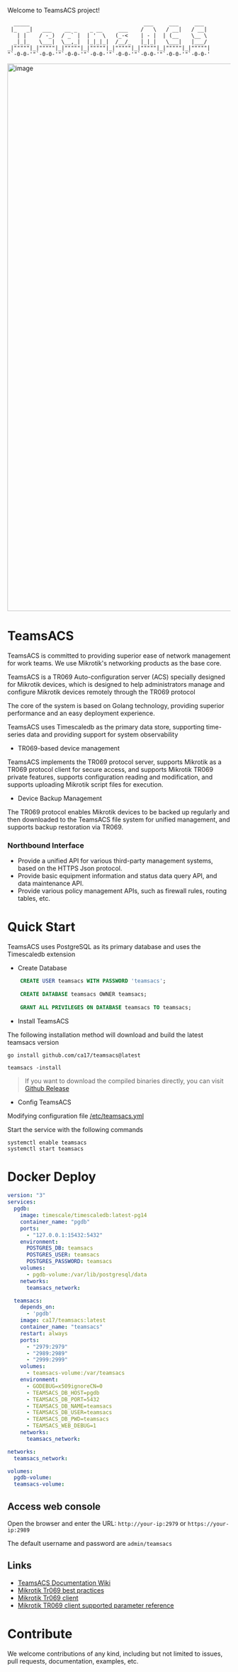 Welcome to TeamsACS project!

      _____                                    ___     ___     ___   
     |_   _|   ___    __ _    _ __     ___    /   \   / __|   / __|  
       | |    / -_)  / _` |  | '  \   (_-<    | - |  | (__    \__ \  
      _|_|_   \___|  \__,_|  |_|_|_|  /__/_   |_|_|   \___|   |___/  
    _|"""""|_|"""""|_|"""""|_|"""""|_|"""""|_|"""""|_|"""""|_|"""""| 
    "`-0-0-'"`-0-0-'"`-0-0-'"`-0-0-'"`-0-0-'"`-0-0-'"`-0-0-'"`-0-0-' 


<img width="1236" alt="image" src="https://user-images.githubusercontent.com/377938/218494949-def6c4e8-8425-495d-bcdf-533917cd71ef.png">

# TeamsACS

TeamsACS is committed to providing superior ease of network management for work teams. We use Mikrotik's networking products as the base core.

TeamsACS is a TR069 Auto-configuration server (ACS) specially designed for Mikrotik devices, which is designed to help administrators manage and configure Mikrotik devices remotely through the TR069 protocol

The core of the system is based on Golang technology, providing superior performance and an easy deployment experience.

TeamsACS uses Timescaledb as the primary data store, supporting time-series data and providing support for system observability

- TR069-based device management

TeamsACS implements the TR069 protocol server, supports Mikrotik as a TR069 protocol client for secure access, 
and supports Mikrotik TR069 private features, supports configuration reading and modification, 
and supports uploading Mikrotik script files for execution.

- Device Backup Management

The TR069 protocol enables Mikrotik devices to be backed up regularly and then downloaded to the TeamsACS file system for unified management, 
and supports backup restoration via TR069.


### Northbound Interface

- Provide a unified API for various third-party management systems, based on the HTTPS Json protocol.
- Provide basic equipment information and status data query API, and data maintenance API.
- Provide various policy management APIs, such as firewall rules, routing tables, etc.

# Quick Start

TeamsACS uses PostgreSQL as its primary database and uses the Timescaledb extension

- Create Database

```sql
    CREATE USER teamsacs WITH PASSWORD 'teamsacs';
    
    CREATE DATABASE teamsacs OWNER teamsacs;
    
    GRANT ALL PRIVILEGES ON DATABASE teamsacs TO teamsacs;
```


- Install TeamsACS 

The following installation method will download and build the latest teamsacs version

```
go install github.com/ca17/teamsacs@latest

teamsacs -install

```

> If you want to download the compiled binaries directly, you can visit [Github Release](https://github.com/CA17/TeamsACS/releases)

- Config TeamsACS

Modifying configuration file [/etc/teamsacs.yml](https://github.com/CA17/TeamsACS/wiki/Configuration)

Start the service with the following commands

    systemctl enable teamsacs
    systemctl start teamsacs


# Docker Deploy

```yml
version: "3"
services:
  pgdb:
    image: timescale/timescaledb:latest-pg14
    container_name: "pgdb"
    ports:
      - "127.0.0.1:15432:5432"
    environment:
      POSTGRES_DB: teamsacs
      POSTGRES_USER: teamsacs
      POSTGRES_PASSWORD: teamsacs
    volumes:
      - pgdb-volume:/var/lib/postgresql/data
    networks:
      teamsacs_network:

  teamsacs:
    depends_on:
      - 'pgdb'
    image: ca17/teamsacs:latest
    container_name: "teamsacs"
    restart: always
    ports:
      - "2979:2979"
      - "2989:2989"
      - "2999:2999"
    volumes:
      - teamsacs-volume:/var/teamsacs
    environment:
      - GODEBUG=x509ignoreCN=0
      - TEAMSACS_DB_HOST=pgdb
      - TEAMSACS_DB_PORT=5432
      - TEAMSACS_DB_NAME=teamsacs
      - TEAMSACS_DB_USER=teamsacs
      - TEAMSACS_DB_PWD=teamsacs
      - TEAMSACS_WEB_DEBUG=1
    networks:
      teamsacs_network:

networks:
  teamsacs_network:

volumes:
  pgdb-volume:
  teamsacs-volume:

```

## Access web console

Open the browser and enter the URL: `http://your-ip:2979` or `https://your-ip:2989` 

The default username and password are `admin/teamsacs`

## Links

- [TeamsACS Documentation Wiki](https://github.com/ca17/teamsacs/wiki)
- [Mikrotik Tr069 best practices](https://wiki.mikrotik.com/wiki/Tr069-best-practices)
- [Mikrotik Tr069 client](https://wiki.mikrotik.com/wiki/Manual:TR069-client)
- [Mikrotik TR069 client supported parameter reference](https://wiki.mikrotik.com/tr069ref/current.html)


# Contribute

We welcome contributions of any kind, including but not limited to issues, pull requests, documentation, examples, etc.

